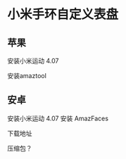 # 小米手环自定义表盘


## 苹果

安装小米运动 4.07

安装amaztool








## 安卓

安装小米运动 4.07
安装 AmazFaces


下载地址



压缩包？











